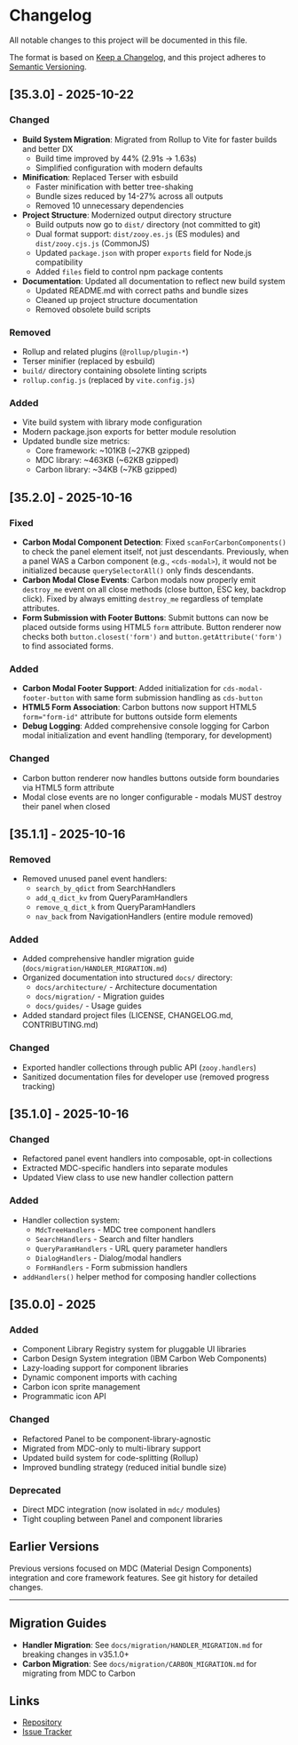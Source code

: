 # Changelog

All notable changes to this project will be documented in this file.

The format is based on [Keep a Changelog](https://keepachangelog.com/en/1.0.0/),
and this project adheres to [Semantic Versioning](https://semver.org/spec/v2.0.0.html).

## [35.3.0] - 2025-10-22

### Changed
- **Build System Migration**: Migrated from Rollup to Vite for faster builds and better DX
  - Build time improved by 44% (2.91s → 1.63s)
  - Simplified configuration with modern defaults
- **Minification**: Replaced Terser with esbuild
  - Faster minification with better tree-shaking
  - Bundle sizes reduced by 14-27% across all outputs
  - Removed 10 unnecessary dependencies
- **Project Structure**: Modernized output directory structure
  - Build outputs now go to `dist/` directory (not committed to git)
  - Dual format support: `dist/zooy.es.js` (ES modules) and `dist/zooy.cjs.js` (CommonJS)
  - Updated `package.json` with proper `exports` field for Node.js compatibility
  - Added `files` field to control npm package contents
- **Documentation**: Updated all documentation to reflect new build system
  - Updated README.md with correct paths and bundle sizes
  - Cleaned up project structure documentation
  - Removed obsolete build scripts

### Removed
- Rollup and related plugins (`@rollup/plugin-*`)
- Terser minifier (replaced by esbuild)
- `build/` directory containing obsolete linting scripts
- `rollup.config.js` (replaced by `vite.config.js`)

### Added
- Vite build system with library mode configuration
- Modern package.json exports for better module resolution
- Updated bundle size metrics:
  - Core framework: ~101KB (~27KB gzipped)
  - MDC library: ~463KB (~62KB gzipped)
  - Carbon library: ~34KB (~7KB gzipped)

## [35.2.0] - 2025-10-16

### Fixed
- **Carbon Modal Component Detection**: Fixed `scanForCarbonComponents()` to check the panel element itself, not just descendants. Previously, when a panel WAS a Carbon component (e.g., `<cds-modal>`), it would not be initialized because `querySelectorAll()` only finds descendants.
- **Carbon Modal Close Events**: Carbon modals now properly emit `destroy_me` event on all close methods (close button, ESC key, backdrop click). Fixed by always emitting `destroy_me` regardless of template attributes.
- **Form Submission with Footer Buttons**: Submit buttons can now be placed outside forms using HTML5 `form` attribute. Button renderer now checks both `button.closest('form')` and `button.getAttribute('form')` to find associated forms.

### Added
- **Carbon Modal Footer Support**: Added initialization for `cds-modal-footer-button` with same form submission handling as `cds-button`
- **HTML5 Form Association**: Carbon buttons now support HTML5 `form="form-id"` attribute for buttons outside form elements
- **Debug Logging**: Added comprehensive console logging for Carbon modal initialization and event handling (temporary, for development)

### Changed
- Carbon button renderer now handles buttons outside form boundaries via HTML5 form attribute
- Modal close events are no longer configurable - modals MUST destroy their panel when closed

## [35.1.1] - 2025-10-16

### Removed
- Removed unused panel event handlers:
  - `search_by_qdict` from SearchHandlers
  - `add_q_dict_kv` from QueryParamHandlers
  - `remove_q_dict_k` from QueryParamHandlers
  - `nav_back` from NavigationHandlers (entire module removed)

### Added
- Added comprehensive handler migration guide (`docs/migration/HANDLER_MIGRATION.md`)
- Organized documentation into structured `docs/` directory:
  - `docs/architecture/` - Architecture documentation
  - `docs/migration/` - Migration guides
  - `docs/guides/` - Usage guides
- Added standard project files (LICENSE, CHANGELOG.md, CONTRIBUTING.md)

### Changed
- Exported handler collections through public API (`zooy.handlers`)
- Sanitized documentation files for developer use (removed progress tracking)

## [35.1.0] - 2025-10-16

### Changed
- Refactored panel event handlers into composable, opt-in collections
- Extracted MDC-specific handlers into separate modules
- Updated View class to use new handler collection pattern

### Added
- Handler collection system:
  - `MdcTreeHandlers` - MDC tree component handlers
  - `SearchHandlers` - Search and filter handlers
  - `QueryParamHandlers` - URL query parameter handlers
  - `DialogHandlers` - Dialog/modal handlers
  - `FormHandlers` - Form submission handlers
- `addHandlers()` helper method for composing handler collections

## [35.0.0] - 2025

### Added
- Component Library Registry system for pluggable UI libraries
- Carbon Design System integration (IBM Carbon Web Components)
- Lazy-loading support for component libraries
- Dynamic component imports with caching
- Carbon icon sprite management
- Programmatic icon API

### Changed
- Refactored Panel to be component-library-agnostic
- Migrated from MDC-only to multi-library support
- Updated build system for code-splitting (Rollup)
- Improved bundling strategy (reduced initial bundle size)

### Deprecated
- Direct MDC integration (now isolated in `mdc/` modules)
- Tight coupling between Panel and component libraries

## Earlier Versions

Previous versions focused on MDC (Material Design Components) integration
and core framework features. See git history for detailed changes.

---

## Migration Guides

- **Handler Migration**: See `docs/migration/HANDLER_MIGRATION.md` for breaking changes in v35.1.0+
- **Carbon Migration**: See `docs/migration/CARBON_MIGRATION.md` for migrating from MDC to Carbon

## Links

- [Repository](https://github.com/gumm/zooy)
- [Issue Tracker](https://github.com/gumm/zooy/issues)
